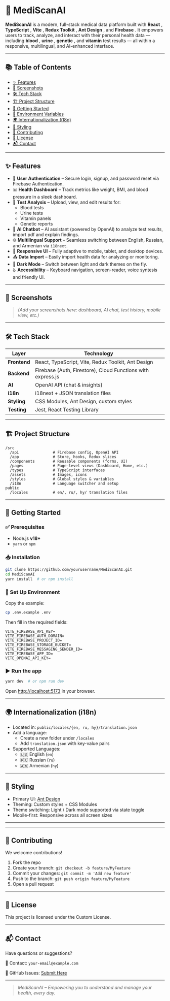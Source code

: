 # 🧠 MediScanAI

**MediScanAI** is a modern, full-stack medical data platform built with **React** , **TypeScript** , **Vite** , **Redux Toolkit** , **Ant Design** , and **Firebase** . It empowers users to track, analyze, and interact with their personal health data — including **blood** , **urine** , **genetic** , and **vitamin** test results — all within a responsive, multilingual, and AI-enhanced interface.

---

## 📚 Table of Contents

- [✨ Features](#-features)
- [📸 Screenshots](#-screenshots)
- [🛠️ Tech Stack](#️-tech-stack)
- [🏗️ Project Structure](#-project-structure)
- [🚀 Getting Started](#-getting-started)
- [🔐 Environment Variables](#-environment-variables)
- [🌍 Internationalization (i18n)](#-internationalization-i18n)
- [🎨 Styling](#-styling)
- [🤝 Contributing](#-contributing)
- [📄 License](#-license)
- [📬 Contact](#-contact)

---

## ✨ Features

- 🔐 **User Authentication** – Secure login, signup, and password reset via Firebase Authentication.
- 📊 **Health Dashboard** – Track metrics like weight, BMI, and blood pressure in a sleek dashboard.
- 🧪 **Test Analysis** – Upload, view, and edit results for:
  - Blood tests
  - Urine tests
  - Vitamin panels
  - Genetic reports
- 🤖 **AI Chatbot** – AI assistant (powered by OpenAI) to analyze test results, import pdf and explain findings.
- 🌐 **Multilingual Support** – Seamless switching between English, Russian, and Armenian via `i18next`.
- 📱 **Responsive UI** – Fully adaptive to mobile, tablet, and desktop devices.
- 📤 **Data Import** – Easily import health data for analyzing or monitoring.
- 🌙 **Dark Mode** – Switch between light and dark themes on the fly.
- ♿ **Accessibility** – Keyboard navigation, screen-reader, voice syntesis and friendly UI.

---

## 📸 Screenshots

> _(Add your screenshots here: dashboard, AI chat, test history, mobile view, etc.)_

---

## 🛠️ Tech Stack

| Layer        | Technology                                                  |
| ------------ | ----------------------------------------------------------- |
| **Frontend** | React, TypeScript, Vite, Redux Toolkit, Ant Design          |
| **Backend**  | Firebase (Auth, Firestore), Cloud Functions with express.js |
| **AI**       | OpenAI API (chat & insights)                                |
| **i18n**     | i18next + JSON translation files                            |
| **Styling**  | CSS Modules, Ant Design, custom styles                      |
| **Testing**  | Jest, React Testing Library                                 |

---

## 🏗️ Project Structure

```
/src
  /api               # Firebase config, OpenAI API
  /app               # Store, hooks, Redux slices
  /components        # Reusable components (forms, UI)
  /pages             # Page-level views (Dashboard, Home, etc.)
  /types             # TypeScript interfaces
  /assets            # Images, icons
  /styles            # Global styles & variables
  /i18n              # Language switcher and setup
public
  /locales           # en/, ru/, hy/ translation files
```

---

## 🚀 Getting Started

### ✅ Prerequisites

- Node.js **v18+**
- `yarn` or `npm`

### 📥 Installation

```bash
git clone https://github.com/yourusername/MediScanAI.git
cd MediScanAI
yarn install  # or npm install
```

### 🔑 Set Up Environment

Copy the example:

```bash
cp .env.example .env
```

Then fill in the required fields:

```env
VITE_FIREBASE_API_KEY=
VITE_FIREBASE_AUTH_DOMAIN=
VITE_FIREBASE_PROJECT_ID=
VITE_FIREBASE_STORAGE_BUCKET=
VITE_FIREBASE_MESSAGING_SENDER_ID=
VITE_FIREBASE_APP_ID=
VITE_OPENAI_API_KEY=
```

### ▶️ Run the app

```bash
yarn dev  # or npm run dev
```

Open [http://localhost:5173](http://localhost:5173/) in your browser.

---

## 🌍 Internationalization (i18n)

- Located in: `public/locales/{en, ru, hy}/translation.json`
- Add a language:
  - Create a new folder under `/locales`
  - Add `translation.json` with key-value pairs
- Supported Languages:
  - 🇺🇸 English (`en`)
  - 🇷🇺 Russian (`ru`)
  - 🇦🇲 Armenian (`hy`)

---

## 🎨 Styling

- Primary UI: [Ant Design](https://ant.design/)
- Theming: Custom styles + CSS Modules
- Theme switching: Light / Dark mode supported via state toggle
- Mobile-first: Responsive across all screen sizes

---

---

## 🤝 Contributing

We welcome contributions!

1. Fork the repo
2. Create your branch: `git checkout -b feature/MyFeature`
3. Commit your changes: `git commit -m 'Add new feature'`
4. Push to the branch: `git push origin feature/MyFeature`
5. Open a pull request

---

## 📄 License

This project is licensed under the Custom License.

---

## 📬 Contact

Have questions or suggestions?

📧 Contact: `your-email@example.com`

📌 GitHub Issues: [Submit Here](https://github.com/MediScanAi/MediScanAi/issues)

---

> _MediScanAI – Empowering you to understand and manage your health, every day._
